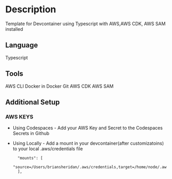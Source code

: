 # Description
Template for Devcontainer using Typescript with AWS,AWS CDK, AWS SAM installed

## Language
Typescript

## Tools
AWS CLI 
Docker in Docker
Git
AWS CDK
AWS SAM

## Additional Setup

### AWS KEYS

- Using Codespaces - Add your AWS Key and Secret to the Codespaces Secrets in Github
- Using Locally - Add a mount in your devcontainer(after customizatoins) to your local .aws/credentials file

    	"mounts": [
            "source=/Users/briansheridan/.aws/credentials,target=/home/node/.aws/credentials,type=bind,consistency=cached"
	    ],